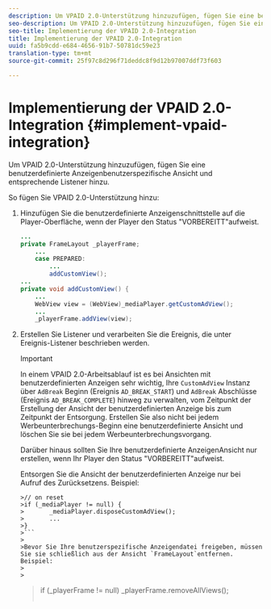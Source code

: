 ```yaml
---
description: Um VPAID 2.0-Unterstützung hinzuzufügen, fügen Sie eine benutzerdefinierte Anzeigenbenutzerspezifische Ansicht und entsprechende Listener hinzu.
seo-description: Um VPAID 2.0-Unterstützung hinzuzufügen, fügen Sie eine benutzerdefinierte Anzeigenbenutzerspezifische Ansicht und entsprechende Listener hinzu.
seo-title: Implementierung der VPAID 2.0-Integration
title: Implementierung der VPAID 2.0-Integration
uuid: fa5b9cdd-e684-4656-91b7-50781dc59e23
translation-type: tm+mt
source-git-commit: 25f97c8d296f71deddc8f9d12b97007ddf73f603

---
```



# Implementierung der VPAID 2.0-Integration {#implement-vpaid-integration}

Um VPAID 2.0-Unterstützung hinzuzufügen, fügen Sie eine benutzerdefinierte Anzeigenbenutzerspezifische Ansicht und entsprechende Listener hinzu.

So fügen Sie VPAID 2.0-Unterstützung hinzu:

1. Hinzufügen Sie die benutzerdefinierte Anzeigenschnittstelle auf die Player-Oberfläche, wenn der Player den Status &quot;VORBEREITT&quot;aufweist.

   ```java
   ... 
   private FrameLayout _playerFrame; 
       ... 
       case PREPARED: 
           ... 
           addCustomView(); 
   ... 
   private void addCustomView() { 
       ... 
       WebView view = (WebView)_mediaPlayer.getCustomAdView(); 
       ... 
       _playerFrame.addView(view);
   ```

1. Erstellen Sie Listener und verarbeiten Sie die Ereignis, die unter Ereignis-Listener beschrieben werden.

   >[!IMPORTANT]
   >
   >In einem VPAID 2.0-Arbeitsablauf ist es bei Ansichten mit benutzerdefinierten Anzeigen sehr wichtig, Ihre `CustomAdView` Instanz über `AdBreak` Beginn (Ereignis `AD_BREAK_START`) und `AdBreak` Abschlüsse (Ereignis `AD_BREAK_COMPLETE`) hinweg zu verwalten, vom Zeitpunkt der Erstellung der Ansicht der benutzerdefinierten Anzeige bis zum Zeitpunkt der Entsorgung. Erstellen Sie also nicht bei jedem Werbeunterbrechungs-Beginn eine benutzerdefinierte Ansicht und löschen Sie sie bei jedem Werbeunterbrechungsvorgang.
   >
   >
   >Darüber hinaus sollten Sie Ihre benutzerdefinierte AnzeigenAnsicht nur erstellen, wenn Ihr Player den Status &quot;VORBEREITT&quot;aufweist.
   >
   >
   >Entsorgen Sie die Ansicht der benutzerdefinierten Anzeige nur bei Aufruf des Zurücksetzens. Beispiel:
   >
   >
   ```
   >// on reset 
   >if (_mediaPlayer != null) { 
   >       _mediaPlayer.disposeCustomAdView(); 
   >       ... 
   >} 
   >```
   >
   >Bevor Sie Ihre benutzerspezifische Anzeigendatei freigeben, müssen Sie sie schließlich aus der Ansicht `FrameLayout`entfernen. Beispiel:
   >
   >
   ```
   >if (_playerFrame != null) 
   >       _playerFrame.removeAllViews(); 
   >```
